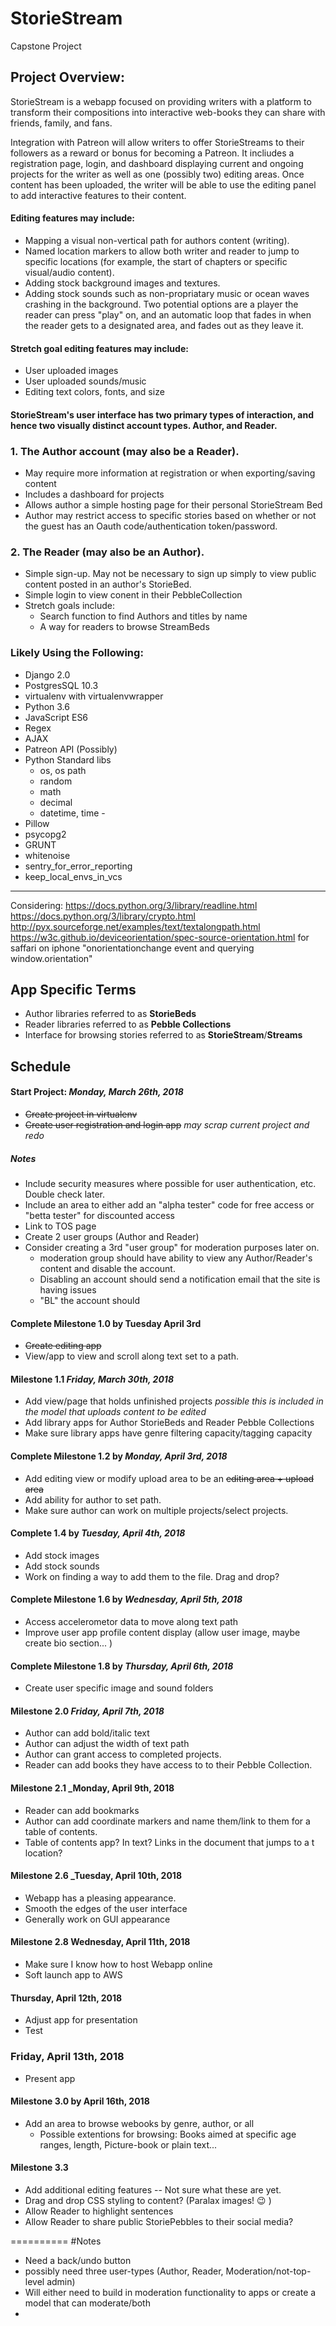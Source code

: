 # StorieStream
Capstone Project



## Project Overview: 

StorieStream is a webapp focused on providing writers with a platform to transform their compositions into interactive web-books they can share with friends, family, and fans.

Integration with Patreon will allow writers to offer StorieStreams to their followers as a reward or bonus for becoming a Patreon. It incliudes a registration page, login, and dashboard displaying current and ongoing projects for the writer as well as one (possibly two) editing areas. Once content has been uploaded, the writer will be able to use the editing panel to add interactive features to their content. 

#### Editing features may include: 

- Mapping a visual non-vertical path for authors content (writing).
- Named location markers to allow both writer and reader to jump to specific locations (for example, the start of chapters or specific visual/audio content).
- Adding stock background images and textures. 
- Adding stock sounds such as non-propriatary music or ocean waves crashing in the background. Two potential options are a player the reader can press "play" on, and an automatic loop that fades in when the reader gets to a designated area, and fades out as they leave it.  

#### Stretch goal editing features may include:

- User uploaded images
- User uploaded sounds/music 
- Editing text colors, fonts, and size 
  
#### StorieStream's user interface has two primary types of interaction, and hence two visually distinct account types. Author, and Reader. 

### 1. The Author account (may also be a Reader).
- May require more information at registration or when exporting/saving content
- Includes a dashboard for projects
- Allows author a simple hosting page for their personal StorieStream Bed 
- Author may restrict access to specific stories based on whether or not the guest has an Oauth code/authentication token/password. 

### 2. The Reader (may also be an Author). 

- Simple sign-up. May not be necessary to sign up simply to view public content posted in an author's StorieBed. 
- Simple login to view conent in their PebbleCollection 
- Stretch goals include:
  - Search function to find Authors and titles by name 
  - A way for readers to browse StreamBeds  
 
  



### Likely Using the Following: 
- Django 2.0 
- PostgresSQL 10.3
- virtualenv with virtualenvwrapper
- Python 3.6 
- JavaScript ES6
- Regex
- AJAX
- Patreon API (Possibly)
- Python Standard libs
  - os, os path
  - random 
  - math
  - decimal
  - datetime, time -
- Pillow
- psycopg2
- GRUNT
- whitenoise 
- sentry_for_error_reporting
- keep_local_envs_in_vcs
  

----- 
Considering: 
 https://docs.python.org/3/library/readline.html 
https://docs.python.org/3/library/crypto.html
http://pyx.sourceforge.net/examples/text/textalongpath.html
https://w3c.github.io/deviceorientation/spec-source-orientation.html
for saffari on iphone "onorientationchange event and querying window.orientation"  


## App Specific Terms 

- Author libraries referred to as __StorieBeds__
- Reader libraries referred to as __Pebble Collections__ 
- Interface for browsing stories referred to as  __StorieStream__/__Streams__



## Schedule 

#### Start Project: _Monday, March 26th, 2018_ 
- ~~Create project in virtualenv~~ 
- ~~Create user registration and login app~~ _may scrap current project and redo_
##### Notes 
  - Include security measures where possible for user authentication, etc. Double check later.
  - Include an area to either add an "alpha tester" code for free access or "betta tester" for discounted access
  - Link to TOS page 
- Create 2 user groups (Author and Reader) 
- Consider creating a 3rd "user group" for moderation purposes later on. 
  - moderation group should have ability to view any Author/Reader's content and disable the account. 
  - Disabling an account should send a notification email that the site is having issues 
  - "BL" the account should 

#### Complete Milestone 1.0 by Tuesday April 3rd 
- ~~Create editing app~~
- View/app to view and scroll along text set to a path. 

#### Milestone 1.1 _Friday, March 30th, 2018_ 
- Add view/page that holds unfinished projects _possible this is included in the model that uploads content to be edited_
- Add library apps for Author StorieBeds and Reader Pebble Collections 
- Make sure library apps have genre filtering capacity/tagging capacity 

#### Complete Milestone 1.2 by _Monday, April 3rd, 2018_ 
- Add editing view or modify upload area to be an ~~editing area + upload area~~
- Add ability for author to set path. 
- Make sure author can work on multiple projects/select projects. 

#### Complete 1.4 by _Tuesday, April 4th, 2018_ 
- Add stock images
- Add stock sounds
- Work on finding a way to add them to the file. Drag and drop?

#### Complete Milestone 1.6 by _Wednesday, April 5th, 2018_ 
- Access accelerometor data to move along text path 
- Improve user app profile content display (allow user image, maybe create bio section... )

#### Complete Milestone 1.8 by _Thursday, April 6th, 2018_
- Create user specific image and sound folders 

#### Milestone 2.0 _Friday, April 7th, 2018_
- Author can add bold/italic text
- Author can adjust the width of text path 
- Author can grant access to completed projects. 
- Reader can add books they have access to to their Pebble Collection. 

#### Milestone 2.1  _Monday, April 9th, 2018
- Reader can add bookmarks 
- Author can add coordinate markers and name them/link to them for a table of contents. 
- Table of contents app? In text? Links in the document that jumps to a t location? 

#### Milestone 2.6  _Tuesday, April 10th, 2018 
- Webapp has a pleasing appearance. 
- Smooth the edges of the user interface
- Generally work on GUI appearance 
  

#### Milestone 2.8  Wednesday, April 11th, 2018
- Make sure I know how to host Webapp online 
- Soft launch app to AWS

#### Thursday, April 12th, 2018 
- Adjust app for presentation 
- Test

### Friday, April 13th, 2018 
- Present app 

#### Milestone 3.0 by April 16th, 2018
- Add an area to browse webooks by genre, author, or all 
  - Possible extentions for browsing: Books aimed at specific age ranges, length, Picture-book or plain text... 
  
#### Milestone 3.3 
- Add additional editing features -- Not sure what these are yet. 
- Drag and drop CSS styling to content? (Paralax images! :wink: ) 
- Allow Reader to highlight sentences 
- Allow Reader to share public StoriePebbles to their social media? 



==========
#Notes  
- Need a back/undo button 
- possibly need three user-types (Author, Reader, Moderation/not-top-level admin)
- Will either need to build in moderation functionality to apps or create a model that can moderate/both
- 



